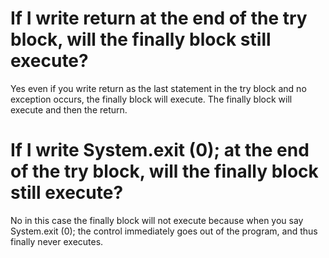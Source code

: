 # If I write return at the end of the try block, will the finally block still execute?

Yes even if you write return as the last statement in the try block and no exception occurs, the finally block will execute. The finally block will execute and then the return.

# If I write System.exit (0); at the end of the try block, will the finally block still execute?

No in this case the finally block will not execute because when you say System.exit (0); the control immediately goes out of the program, and thus finally never executes.
